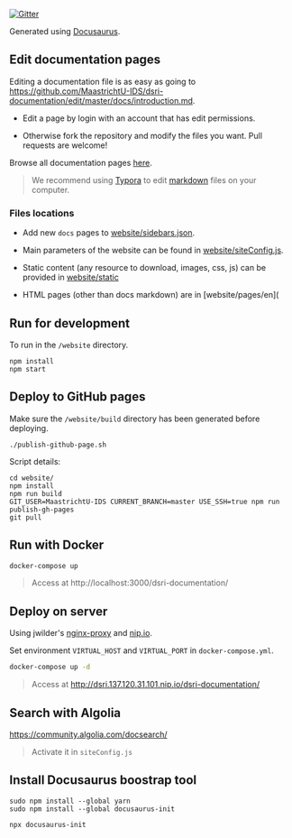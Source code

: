 [![Gitter](https://badges.gitter.im/um-dsri/community.svg)](https://gitter.im/um-dsri/community?utm_source=badge&utm_medium=badge&utm_campaign=pr-badge)

Generated using [Docusaurus](https://docusaurus.io/).

## Edit documentation pages

Editing a documentation file is as easy as going to https://github.com/MaastrichtU-IDS/dsri-documentation/edit/master/docs/introduction.md.

* Edit a page by login with an account that has edit permissions.

* Otherwise fork the repository and modify the files you want. Pull requests are welcome!

Browse all documentation pages [here](https://github.com/MaastrichtU-IDS/dsri-documentation/tree/master/docs).

> We recommend using [Typora](https://typora.io/) to edit [markdown](https://github.com/adam-p/markdown-here/wiki/Markdown-Cheatsheet) files on your computer.

### Files locations

- Add new `docs` pages to [website/sidebars.json](https://github.com/MaastrichtU-IDS/d2s-documentation/blob/master/website/sidebars.json).

- Main parameters of the website can be found in [website/siteConfig.js](https://github.com/MaastrichtU-IDS/d2s-documentation/blob/master/website/siteConfig.js).

- Static content (any resource to download, images, css, js) can be provided in [website/static](https://github.com/MaastrichtU-IDS/d2s-documentation/tree/master/website/static)
- HTML pages (other than docs markdown) are in [website/pages/en](

## Run for development

To run in the `/website` directory.

```shell
npm install
npm start
```

## Deploy to GitHub pages

Make sure the `/website/build` directory has been generated before deploying.

```shell
./publish-github-page.sh
```

Script details:

```shell
cd website/
npm install
npm run build
GIT_USER=MaastrichtU-IDS CURRENT_BRANCH=master USE_SSH=true npm run publish-gh-pages
git pull
```

## Run with Docker

```bash
docker-compose up
```

> Access at http://localhost:3000/dsri-documentation/

## Deploy on server

Using jwilder's [nginx-proxy](https://github.com/jwilder/nginx-proxy) and [nip.io](https://nip.io/).

Set environment `VIRTUAL_HOST` and `VIRTUAL_PORT` in `docker-compose.yml`.

```bash
docker-compose up -d
```

> Access at http://dsri.137.120.31.101.nip.io/dsri-documentation/

## Search with Algolia

https://community.algolia.com/docsearch/

> Activate it in `siteConfig.js`

## Install Docusaurus boostrap tool

```shell
sudo npm install --global yarn
sudo npm install --global docusaurus-init

npx docusaurus-init
```

